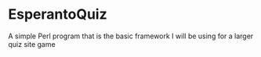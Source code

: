 EsperantoQuiz
=============

A simple Perl program that is the basic framework I will be using for a larger quiz site game 
